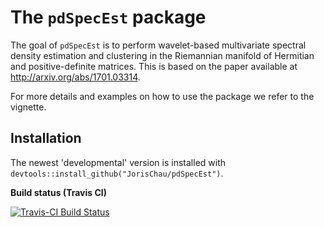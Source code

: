 
<!-- README.md is generated from README.Rmd. Please edit that file -->
The `pdSpecEst` package
=======================

The goal of `pdSpecEst` is to perform wavelet-based multivariate spectral density estimation and clustering in the Riemannian manifold of Hermitian and positive-definite matrices. This is based on the paper available at <http://arxiv.org/abs/1701.03314>.

For more details and examples on how to use the package we refer to the vignette.

Installation
------------

The newest 'developmental' version is installed with `devtools::install_github("JorisChau/pdSpecEst")`.

**Build status (Travis CI)**

[![Travis-CI Build Status](https://travis-ci.org/JorisChau/pdSpecEst.svg?branch=master)](https://travis-ci.org/JorisChau/pdSpecEst)
